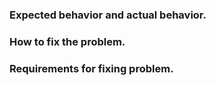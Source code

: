 ### Expected behavior and actual behavior.



### How to fix the problem.



### Requirements for fixing problem.


